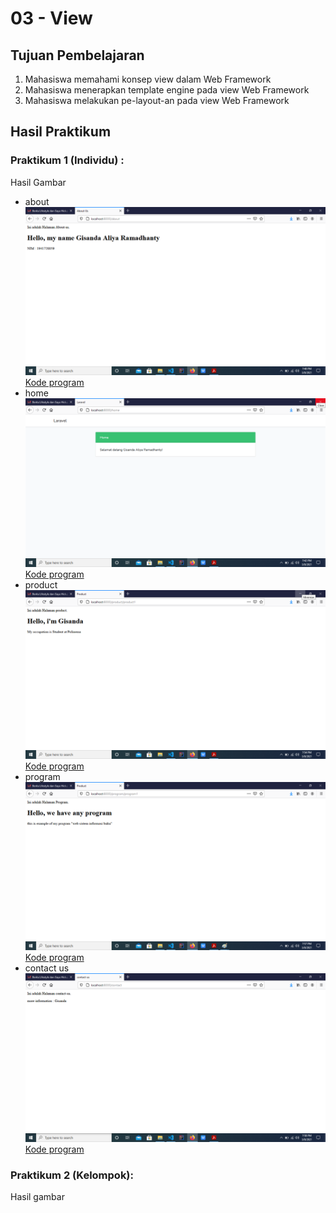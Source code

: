 # 03 - View

## Tujuan Pembelajaran

1. Mahasiswa memahami konsep view dalam Web Framework
2. Mahasiswa menerapkan template engine pada view Web Framework
3. Mahasiswa melakukan pe-layout-an pada view Web Framework

## Hasil Praktikum

### Praktikum 1 (Individu) :
Hasil Gambar
- about
![Hasil gambar](img/about2.png)
[Kode program](../../src\03_view\about-us.blade.php)
- home
![Hasil gambar](img/home2.png)
[Kode program](../../src\03_view\home.blade.php)
- product
![Hasil gambar](img/produk2.png)
[Kode program](../../src\03_view\product.blade.php)
- program
![Hasil gambar](img/program2.png)
[Kode program](../../src\03_view\program.blade.php)
- contact us
![Hasil gambar](img/contact2.png)
[Kode program](../../src\03_view\contact-us.blade.php)



### Praktikum 2 (Kelompok):
Hasil gambar

